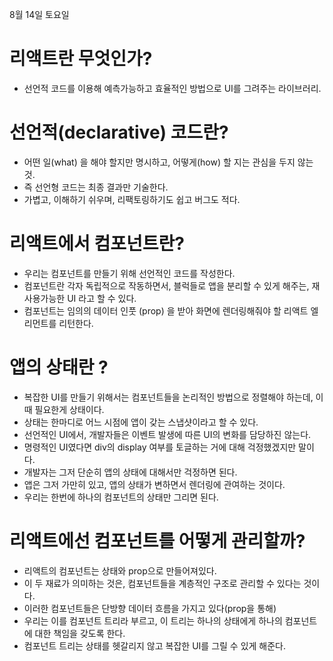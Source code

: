 8월 14일 토요일

# 리액트란 무엇인가?
* 선언적 코드를 이용해 예측가능하고 효율적인 방법으로 UI를 그려주는 라이브러리.

# 선언적(declarative) 코드란?
 * 어떤 일(what) 을 해야 할지만 명시하고, 어떻게(how) 할 지는 관심을 두지 않는 것.
 * 즉 선언형 코드는 최종 결과만 기술한다.
 * 가볍고, 이해하기 쉬우며, 리팩토링하기도 쉽고 버그도 적다.

# 리액트에서 컴포넌트란?
* 우리는 컴포넌트를 만들기 위해 선언적인 코드를 작성한다.
* 컴포넌트란 각자 독립적으로 작동하면서, 블럭들로 앱을 분리할 수 있게 해주는, 재사용가능한 UI 라고 할 수 있다.
* 컴포넌트는 임의의 데이터 인풋 (prop) 을 받아 화면에 렌더링해줘야 할 리액트 엘리먼트를 리턴한다.

# 앱의 상태란 ?
* 복잡한 UI를 만들기 위해서는 컴포넌트들을 논리적인 방법으로 정렬해야 하는데, 이때 필요한게 상태이다.
* 상태는 한마디로 어느 시점에 앱이 갖는 스냅샷이라고 할 수 있다.
* 선언적인 UI에서, 개발자들은 이벤트 발생에 따른 UI의 변화를 담당하진 않는다.
* 명령적인 UI였다면 div의 display 여부를 토글하는 거에 대해 걱정했겠지만 말이다.
* 개발자는 그저 단순히 앱의 상태에 대해서만 걱정하면 된다. 
* 앱은 그저 가만히 있고, 앱의 상태가 변하면서 렌더링에 관여하는 것이다.
* 우리는 한번에 하나의 컴포넌트의 상태만 그리면 된다.

# 리액트에선 컴포넌트를 어떻게 관리할까?
* 리액트의 컴포넌트는 상태와 prop으로 만들어져있다.
* 이 두 재료가 의미하는 것은, 컴포넌트들을 계층적인 구조로 관리할 수 있다는 것이다.
* 이러한 컴포넌트들은 단방향 데이터 흐름을 가지고 있다(prop을 통해)
* 우리는 이를 컴포넌트 트리라 부르고, 이 트리는 하나의 상태에게 하나의 컴포넌트에 대한 책임을 갖도록 한다.
* 컴포넌트 트리는 상태를 헷갈리지 않고 복잡한 UI를 그릴 수 있게 해준다.
